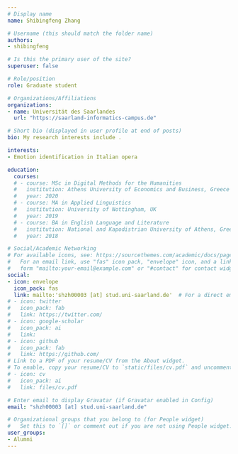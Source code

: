 ```yaml
---
# Display name
name: Shibingfeng Zhang

# Username (this should match the folder name)
authors:
- shibingfeng

# Is this the primary user of the site?
superuser: false

# Role/position
role: Graduate student

# Organizations/Affiliations
organizations:
- name: Universität des Saarlandes
  url: "https://saarland-informatics-campus.de"

# Short bio (displayed in user profile at end of posts)
bio: My research interests include .

interests:
- Emotion identification in Italian opera

education:
  courses:
  # - course: MSc in Digital Methods for the Humanities
  #   institution: Athens University of Economics and Business, Greece
  #   year: 2020
  # - course: MA in Applied Linguistics
  #   institution: University of Nottingham, UK
  #   year: 2019
  # - course: BA in English Language and Literature
  #   institution: National and Kapodistrian University of Athens, Greece
  #   year: 2018

# Social/Academic Networking
# For available icons, see: https://sourcethemes.com/academic/docs/page-builder/#icons
#   For an email link, use "fas" icon pack, "envelope" icon, and a link in the
#   form "mailto:your-email@example.com" or "#contact" for contact widget.
social:
- icon: envelope
  icon_pack: fas
  link: mailto:'shzh00003 [at] stud.uni-saarland.de'  # For a direct email link, use "mailto:test@example.org".
# - icon: twitter
#   icon_pack: fab
#   link: https://twitter.com/
# - icon: google-scholar
#   icon_pack: ai
#   link: 
# - icon: github
#   icon_pack: fab
#   link: https://github.com/
# Link to a PDF of your resume/CV from the About widget.
# To enable, copy your resume/CV to `static/files/cv.pdf` and uncomment the lines below.
# - icon: cv
#   icon_pack: ai
#   link: files/cv.pdf

# Enter email to display Gravatar (if Gravatar enabled in Config)
email: "shzh00003 [at] stud.uni-saarland.de"

# Organizational groups that you belong to (for People widget)
#   Set this to `[]` or comment out if you are not using People widget.
user_groups:
- Alumni
---
```



